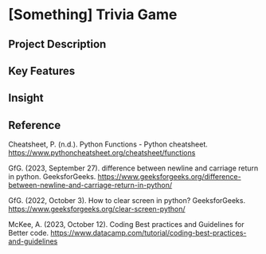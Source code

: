 # [Something] Trivia Game

## Project Description

## Key Features

## Insight

## Reference
 Cheatsheet, P. (n.d.). Python Functions - Python cheatsheet. https://www.pythoncheatsheet.org/cheatsheet/functions

 GfG. (2023, September 27). difference between newline and carriage return in python. GeeksforGeeks. https://www.geeksforgeeks.org/difference-between-newline-and-carriage-return-in-python/

GfG. (2022, October 3). How to clear screen in python? GeeksforGeeks. https://www.geeksforgeeks.org/clear-screen-python/

McKee, A. (2023, October 12). Coding Best practices and Guidelines for Better code. https://www.datacamp.com/tutorial/coding-best-practices-and-guidelines

